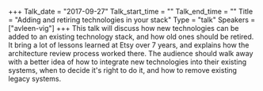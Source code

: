 +++
Talk_date = "2017-09-27"
Talk_start_time = ""
Talk_end_time = ""
Title = "Adding and retiring technologies in your stack"
Type = "talk"
Speakers = ["avleen-vig"]
+++
This talk will discuss how new technologies can be added to an existing technology stack, and how old ones should be retired.
It bring a lot of lessons learned at Etsy over 7 years, and explains how the architecture review process worked there.
The audience should walk away with a better idea of how to integrate new technologies into their existing systems, when to decide it's right to do it, and how to remove existing legacy systems.
